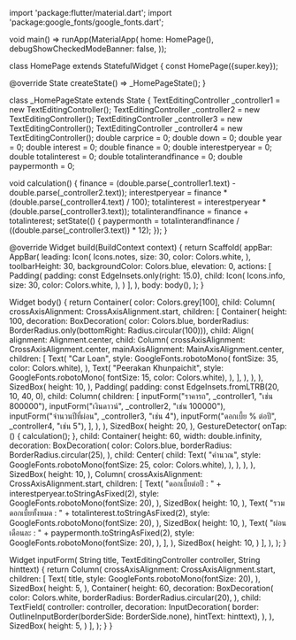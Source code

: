 import 'package:flutter/material.dart';
import 'package:google_fonts/google_fonts.dart';

void main() => runApp(MaterialApp(
      home: HomePage(),
      debugShowCheckedModeBanner: false,
    ));

class HomePage extends StatefulWidget {
  const HomePage({super.key});

  @override
  State<HomePage> createState() => _HomePageState();
}

class _HomePageState extends State<HomePage> {
  TextEditingController _controller1 = new TextEditingController();
  TextEditingController _controller2 = new TextEditingController();
  TextEditingController _controller3 = new TextEditingController();
  TextEditingController _controller4 = new TextEditingController();
  double carprice = 0;
  double down = 0;
  double year = 0;
  double interest = 0;
  double finance = 0;
  double interestperyear = 0;
  double totalinterest = 0;
  double totalinterandfinance = 0;
  double paypermonth = 0;

  void calculation() {
    finance =
        (double.parse(_controller1.text) - double.parse(_controller2.text));
    interestperyear = finance * (double.parse(_controller4.text) / 100);
    totalinterest = interestperyear * (double.parse(_controller3.text));
    totalinterandfinance = finance + totalinterest;
    setState(() {
      paypermonth =
          totalinterandfinance / ((double.parse(_controller3.text)) * 12);
    });
  }

  @override
  Widget build(BuildContext context) {
    return Scaffold(
      appBar: AppBar(
        leading: Icon(
          Icons.notes,
          size: 30,
          color: Colors.white,
        ),
        toolbarHeight: 30,
        backgroundColor: Colors.blue,
        elevation: 0,
        actions: [
          Padding(
            padding: const EdgeInsets.only(right: 15.0),
            child: Icon(
              Icons.info,
              size: 30,
              color: Colors.white,
            ),
          )
        ],
      ),
      body: body(),
    );
  }

  Widget body() {
    return Container(
      color: Colors.grey[100],
      child: Column(
        crossAxisAlignment: CrossAxisAlignment.start,
        children: [
          Container(
            height: 100,
            decoration: BoxDecoration(
                color: Colors.blue,
                borderRadius:
                    BorderRadius.only(bottomRight: Radius.circular(100))),
            child: Align(
              alignment: Alignment.center,
              child: Column(
                crossAxisAlignment: CrossAxisAlignment.center,
                mainAxisAlignment: MainAxisAlignment.center,
                children: [
                  Text(
                    "Car Loan",
                    style: GoogleFonts.robotoMono(
                        fontSize: 35, color: Colors.white),
                  ),
                  Text(
                    "Peerakan Khunpaichit",
                    style: GoogleFonts.robotoMono(
                        fontSize: 15, color: Colors.white),
                  ),
                ],
              ),
            ),
          ),
          SizedBox(
            height: 10,
          ),
          Padding(
            padding: const EdgeInsets.fromLTRB(20, 10, 40, 0),
            child: Column(
              children: [
                inputForm("ราคารถ", _controller1, "เช่น 800000"),
                inputForm("เงินดาวน์", _controller2, "เช่น 100000"),
                inputForm("จำนวนปีที่ผ่อน", _controller3, "เช่น 4"),
                inputForm("ดอกเบี้ย % ต่อปี", _controller4, "เช่น 5"),
              ],
            ),
          ),
          SizedBox(
            height: 20,
          ),
          GestureDetector(
            onTap: () {
              calculation();
            },
            child: Container(
              height: 60,
              width: double.infinity,
              decoration: BoxDecoration(
                color: Colors.blue,
                borderRadius: BorderRadius.circular(25),
              ),
              child: Center(
                child: Text(
                  "คำนวณ",
                  style:
                      GoogleFonts.robotoMono(fontSize: 25, color: Colors.white),
                ),
              ),
            ),
          ),
          SizedBox(
            height: 10,
          ),
          Column(
            crossAxisAlignment: CrossAxisAlignment.start,
            children: [
              Text(
                "ดอกเบี้ยต่อปี : " + interestperyear.toStringAsFixed(2),
                style: GoogleFonts.robotoMono(fontSize: 20),
              ),
              SizedBox(
                height: 10,
              ),
              Text(
                "รวมดอกเบี้ยทั้งหมด : " + totalinterest.toStringAsFixed(2),
                style: GoogleFonts.robotoMono(fontSize: 20),
              ),
              SizedBox(
                height: 10,
              ),
              Text(
                "ผ่อนเดือนละ : " + paypermonth.toStringAsFixed(2),
                style: GoogleFonts.robotoMono(fontSize: 20),
              ),
            ],
          ),
          SizedBox(
            height: 10,
          )
        ],
      ),
    );
  }

  Widget inputForm(
      String title, TextEditingController controller, String hinttext) {
    return Column(
      crossAxisAlignment: CrossAxisAlignment.start,
      children: [
        Text(
          title,
          style: GoogleFonts.robotoMono(fontSize: 20),
        ),
        SizedBox(
          height: 5,
        ),
        Container(
          height: 60,
          decoration: BoxDecoration(
            color: Colors.white,
            borderRadius: BorderRadius.circular(20),
          ),
          child: TextField(
            controller: controller,
            decoration: InputDecoration(
                border: OutlineInputBorder(borderSide: BorderSide.none),
                hintText: hinttext),
          ),
        ),
        SizedBox(
          height: 5,
        )
      ],
    );
  }
}

